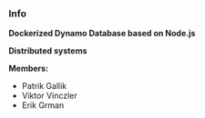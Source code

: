 ### Info

**Dockerized Dynamo Database based on Node.js**

**Distributed systems**

**Members:**
- Patrik Gallik
- Viktor Vinczler
- Erik Grman